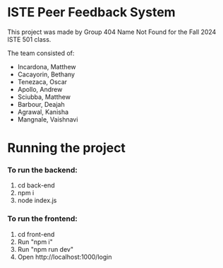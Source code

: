 # ISTE Peer Feedback System

This project was made by Group 404 Name Not Found for the Fall 2024 ISTE 501 class. 

The team consisted of:
- Incardona, Matthew
- Cacayorin, Bethany
- Tenezaca, Oscar
- Apollo, Andrew
- Sciubba, Matthew
- Barbour, Deajah
- Agrawal, Kanisha
- Mangnale, Vaishnavi


# Running the project

### To run the backend:
1) cd back-end
2) npm i
3) node index.js

### To run the frontend:
1) cd front-end
2) Run "npm i"
3) Run "npm run dev"
3) Open http://localhost:1000/login

